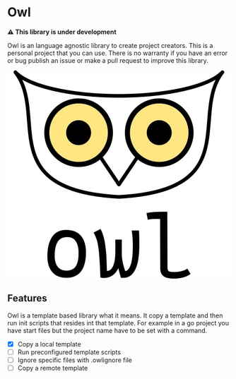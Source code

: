 # Owl

**⚠️ This library is under development**

Owl is an language agnostic library to create project creators. This is a personal project that you can use.
There is no warranty if you have an error or bug publish an issue or make a pull request to improve this library.

<div align="center" style="width: 100%; background-color: white;">
    <img src="./.github/logo/owl_logo_light.jpg" alt="Owl logo">
</div>

## Features

Owl is a template based library what it means. It copy a template and then run init scripts that resides int
that template. For example in a go project you have start files but the project name have to be set with a command.

- [x] Copy a local template
- [ ] Run preconfigured template scripts
- [ ] Ignore specific files with .owlignore file
- [ ] Copy a remote template

